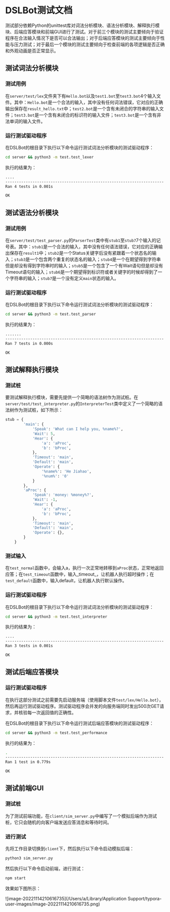 # DSLBot测试文档

测试部分依赖Python的unittest库对词法分析模块、语法分析模块、解释执行模块、后端应答模块和前端GUI进行了测试。对于前三个模块的测试主要倾向于验证程序在合法输入情况下是否可以合法输出；对于后端应答模块的测试主要倾向于性能与压力测试；对于最后一个模块的测试主要倾向于检查前端的各项逻辑是否正确和外观动画是否正常显示。

## 测试词法分析模块

### 测试用例

在`server/test/lex`文件夹下有`Hello.bot`以及`test1.bot`至`test3.bot`4个输入文件。其中：`Hello.bot`是一个合法的输入，其中没有任何词法错误，它对应的正确输出保存在`result_hello.txt`中；`test2.bot`是一个含有未闭合的字符串的输入文件；`test3.bot`是一个含有未闭合的标识符的输入文件；`test3.bot`是一个含有非法单词的输入文件。

### 运行测试驱动程序

在DSLBot的根目录下执行以下命令运行测试词法分析模块的测试驱动程序：

```bash
cd server && python3 -m test.test_lexer
```

执行的结果为：

```bash
....
----------------------------------------------------------------------
Ran 4 tests in 0.001s

OK
```

## 测试语法分析模块

### 测试用例

在`server/test/test_parser.py`的`ParserTest`类中有`stub1`至`stub7`7个输入的记号表。其中：`stub1`是一个合法的输入，其中没有任何语法错误，它对应的正确输出保存在`result1`中；`stub2`是一个Status关键字后没有紧跟着一个状态名的输入；`stub3`是一个包含两个重复的状态名的输入；`stub4`是一个在期望得到字符串但是却没有得到字符串时的输入；`stub5`是一个包含了一个有Wait语句但是却没有Timeout语句的输入；`stub6`是一个期望得到标识符或者关键字的时候却得到了一个字符串的输入；`stub7`是一个没有定义`main`状态的输入。

### 运行测试驱动程序

在DSLBot的根目录下执行以下命令运行测试词法分析模块的测试驱动程序：

```bash
cd server && python3 -m test.test_parser
```

执行的结果为：

```bash
.......
----------------------------------------------------------------------
Ran 7 tests in 0.000s

OK
```

## 测试解释执行模块

### 测试桩

要测试解释执行模块，需要先提供一个简略的语法树作为测试桩。在`server/test/test_interpreter.py`的`InterpreterTest`类中定义了一个简略的语法树作为测试桩，如下所示：

```python
stub = {
        'main': {
            'Speak': 'What can I help you, %name%?',
            'Wait': 5,
            'Hear': {
                'a': 'aProc',
                'b': 'bProc',
            }, 
            'Timeout': 'main',
            'Default': 'main',
            'Operate': {
                '%name%': 'He Jiahao',
                '%num%': '0'
            }
        },
        'aProc': {
            'Speak': 'money: %money%?',
            'Wait': -1,
            'Hear': {
                'a': 'aProc',
                'b': 'bProc',
            },
            'Timeout': 'main',
            'Default': 'main',
            'Operate': {},
        }
    }
```

### 测试输入

在`test_normal`函数中，会输入a，执行一次正常地转移到`aProc`状态，正常地返回应答；在`test_timeout`函数中，输入\_timeout\_，让机器人执行超时操作；在`test_default`函数中，输入default，让机器人执行默认操作。

### 运行测试驱动程序

在DSLBot的根目录下执行以下命令运行测试词法分析模块的测试驱动程序：

```bash
cd server && python3 -m test.test_interpreter
```

执行的结果为：

```bash
....
----------------------------------------------------------------------
Ran 3 tests in 0.001s

OK
```



## 测试后端应答模块

### 运行测试驱动程序

在执行这部分测试之前需要先启动服务端（使用脚本文件`test/lex/Hello.bot`），然后再运行测试驱动程序。测试驱动程序会并发的向服务端同时发出500次GET请求，并核验每一次返回值的正确性。

在DSLBot的根目录下执行以下命令运行测试后端应答模块的测试驱动程序：

```bash
cd server && python3 -m test.test_performance
```

执行的结果为：

```bash
.
----------------------------------------------------------------------
Ran 1 test in 0.779s

OK
```

## 测试前端GUI

### 测试桩

为了测试前端功能，在`client/sim_server.py`中编写了一个模拟后端作为测试桩，它只会随机的向客户端发送应答消息和等待时间。

### 进行测试

先将工作目录切换到`client`下，然后执行以下命令启动模拟后端：

```bash
python3 sim_server.py
```

然后执行以下命令启动前端，进行测试：

```python
npm start
```

效果如下图所示：

![image-20221114210616735](/Users/a/Library/Application Support/typora-user-images/image-20221114210616735.png)